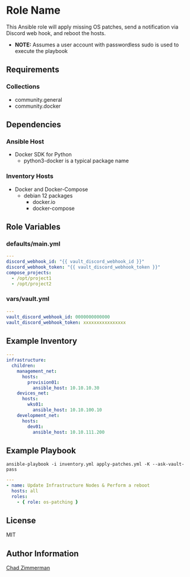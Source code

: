 Role Name
=========

This Ansible role will apply missing OS patches, send a notification via Discord web hook, and reboot the hosts.

- **NOTE:** Assumes a user account with passwordless sudo is used to execute the playbook

Requirements
------------

### Collections
  - community.general
  - community.docker

Dependencies
------------

### Ansible Host
  - Docker SDK for Python
    - python3-docker is a typical package name

### Inventory Hosts
  - Docker and Docker-Compose
    - debian 12 packages
      - docker.io
      - docker-compose

Role Variables
--------------

### defaults/main.yml
```yaml
---
discord_webhook_id: "{{ vault_discord_webhook_id }}"
discord_webhook_token: "{{ vault_discord_webhook_token }}"
compose_projects:
  - /opt/project1
  - /opt/project2

```

### vars/vault.yml
```yaml
---
vault_discord_webhook_id: 0000000000000
vault_discord_webhook_token: xxxxxxxxxxxxxxxx

```

Example Inventory
-----------------

```yaml
---
infrastructure:
  children:
    management_net:
      hosts:
        provision01:
          ansible_host: 10.10.10.30
    devices_net:
      hosts:
        wks01:
          ansible_host: 10.10.100.10
    development_net:
      hosts:
        dev01:
          ansible_host: 10.10.111.200

```
Example Playbook
----------------

`ansible-playbook -i inventory.yml apply-patches.yml -K --ask-vault-pass`

```yaml
---
- name: Update Infrastructure Nodes & Perform a reboot
  hosts: all
  roles:
    - { role: os-patching }

```

License
-------

MIT

Author Information
------------------

[Chad Zimmerman](https://github.com/PrymalInstynct)
